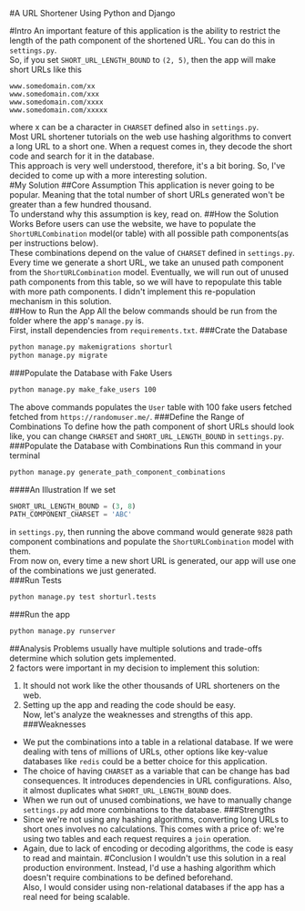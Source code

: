 #A URL Shortener Using Python and Django

#Intro
An important feature of this application is the ability to restrict the length of the path component of the shortened URL. You can do this in `settings.py`.  
So, if you set `SHORT_URL_LENGTH_BOUND` to `(2, 5)`, then the app will make short URLs like this  
```buildoutcfg
www.somedomain.com/xx
www.somedomain.com/xxx
www.somedomain.com/xxxx
www.somedomain.com/xxxxx
```
where x can be a character in `CHARSET` defined also in `settings.py`.  
Most URL shortener tutorials on the web use hashing algorithms to convert a long URL to a short one. When a request comes in, they decode the short code and search for it in the database.  
This approach is very well understood, therefore, it's a bit boring. So, I've decided to come up with a more interesting solution.  
#My Solution
##Core Assumption
This application is never going to be popular. Meaning that the total number of short URLs generated won't be greater than a few hundred thousand.  
To understand why this assumption is key, read on.
##How the Solution Works
Before users can use the website, we have to populate the `ShortURLCombination` model(or table) with all possible path components(as per instructions below).  
These combinations depend on the value of `CHARSET` defined in `settings.py`.  
Every time we generate a short URL, we take an unused path component from the `ShortURLCombination` model. Eventually, we will run out of unused path components from this table, so we will have to repopulate this table with more path components. I didn't implement this re-population mechanism in this solution.  
##How to Run the App
All the below commands should be run from the folder where the app's `manage.py` is.   
First, install dependencies from `requirements.txt`.
###Crate the Database
```bash
python manage.py makemigrations shorturl
python manage.py migrate
```
###Populate the Database with Fake Users
```bash
python manage.py make_fake_users 100
```
The above commands populates the `User` table with 100 fake users fetched fetched from `https://randomuser.me/`.
###Define the Range of Combinations
To define how the path component of short URLs should look like, you can change `CHARSET` and `SHORT_URL_LENGTH_BOUND` in `settings.py`. 
###Populate the Database with Combinations
Run this command in your terminal
```bash
python manage.py generate_path_component_combinations
```
####An Illustration
If we set 
```python
SHORT_URL_LENGTH_BOUND = (3, 8)
PATH_COMPONENT_CHARSET = 'ABC'
```
in `settings.py`, then running the above command would generate `9828` path component combinations and populate the `ShortURLCombination` model with them.   
From now on, every time a new short URL is generated, our app will use one of the combinations we just generated.   
###Run Tests
```bash
python manage.py test shorturl.tests
```
###Run the app
```bash
python manage.py runserver
```
##Analysis
Problems usually have multiple solutions and trade-offs determine which solution gets implemented.  
2 factors were important in my decision to implement this solution:
1. It should not work like the other thousands of URL shorteners on the web.
2. Setting up the app and reading the code should be easy.  
Now, let's analyze the weaknesses and strengths of this app.
###Weaknesses
* We put the combinations into a table in a relational database. If we were dealing with tens of millions of URLs, other options like  key-value databases like `redis` could be a better choice for this application. 
* The choice of having `CHARSET` as a variable that can be change has bad consequences. It introduces dependencies in URL configurations. Also, it almost duplicates what `SHORT_URL_LENGTH_BOUND` does.
* When we run out of unused combinations, we have to manually change `settings.py` add more combinations to the database.
###Strengths
* Since we're not using any hashing algorithms, converting long URLs to short ones involves no calculations. This comes with a price of: we're using two tables and each request requires a `join` operation.
* Again, due to lack of encoding or decoding algorithms, the code is easy to read and maintain.
#Conclusion
I wouldn't use this solution in a real production environment. Instead, I'd use a hashing algorithm which doesn't require combinations to be defined beforehand.  
Also, I would consider using non-relational databases if the app has a real need for being scalable.  